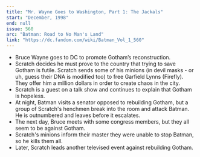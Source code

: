 ```yaml
---
title: "Mr. Wayne Goes to Washington, Part 1: The Jackals"
start: "December, 1998"
end: null
issue: 560
arc: "Batman: Road to No Man's Land"
link: "https://dc.fandom.com/wiki/Batman_Vol_1_560"
---
```


- Bruce Wayne goes to DC to promote Gotham’s reconstruction.
- Scratch decides he must prove to the country that trying to save Gotham is futile. Scratch sends some of his minions (in devil masks - or uh, guess their DNA is modified too) to free Garfield Lynns (Firefly). They offer him a million dollars in order to create chaos in the city. 
- Scratch is a guest on a talk show and continues to explain that Gotham is hopeless.
- At night, Batman visits a senator opposed to rebuilding Gotham, but a group of Scratch's henchmen break into the room and attack Batman. He is outnumbered and leaves before it escalates. 
- The next day, Bruce meets with some congress members, but they all seem to be against Gotham.
- Scratch's minions inform their master they were unable to stop Batman, so he kills them all.
- Later, Scratch leads another televised event against rebuilding Gotham.
